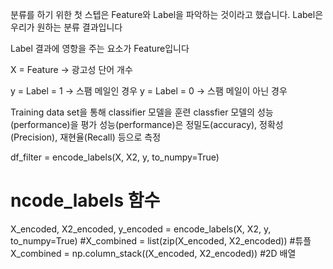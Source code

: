 분류를 하기 위한 첫 스텝은 Feature와 Label을 파악하는 것이라고 했습니다. Label은 우리가 원하는 분류 결과입니다

Label 결과에 영항을 주는 요소가 Feature입니다

X = Feature -> 광고성 단어 개수

y = Label = 1 -> 스팸 메일인 경우 
y = Label = 0 -> 스팸 메일이 아닌 경우 


 Training data set을 통해 classifier 모델을 훈련
 classfier 모델의 성능(performance)을 평가
 성능(performance)은 정밀도(accuracy),  정확성(Precision), 재현율(Recall) 등으로 측정



 df_filter =  encode_labels(X, X2, y, to_numpy=True)
# ncode_labels 함수
X_encoded, X2_encoded, y_encoded = encode_labels(X, X2, y, to_numpy=True)
#X_combined = list(zip(X_encoded, X2_encoded)) #튜플
X_combined = np.column_stack((X_encoded, X2_encoded)) #2D 배열